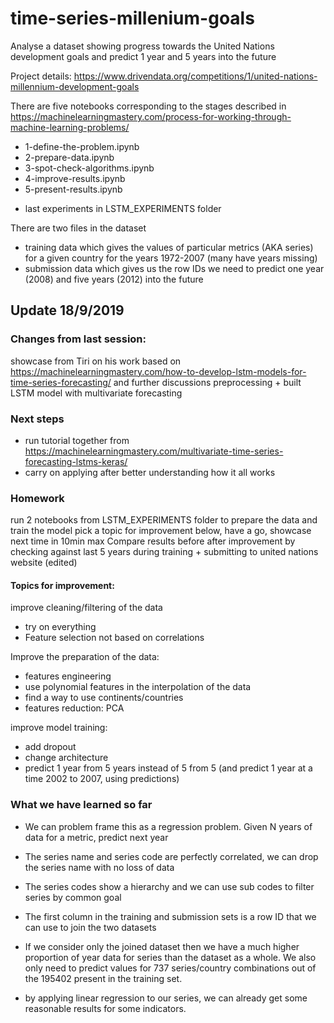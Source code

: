 # time-series-millenium-goals
Analyse a dataset showing progress towards the United Nations development goals and predict 1 year and 5 years into the future

Project details:
https://www.drivendata.org/competitions/1/united-nations-millennium-development-goals

There are five notebooks corresponding to the stages described in https://machinelearningmastery.com/process-for-working-through-machine-learning-problems/

* 1-define-the-problem.ipynb
* 2-prepare-data.ipynb 
* 3-spot-check-algorithms.ipynb
* 4-improve-results.ipynb
* 5-present-results.ipynb

+ last experiments in LSTM_EXPERIMENTS folder

There are two files in the dataset
* training data which gives the values of particular metrics (AKA series) for a given country for the years 1972-2007 (many have years missing)
* submission data which gives us the row IDs we need to predict one year (2008) and five years (2012) into the future

## Update 18/9/2019

### Changes from last session:
showcase from Tiri on his work based on https://machinelearningmastery.com/how-to-develop-lstm-models-for-time-series-forecasting/ and further discussions
preprocessing + built LSTM model with multivariate forecasting 

### Next steps

- run tutorial together from https://machinelearningmastery.com/multivariate-time-series-forecasting-lstms-keras/
- carry on applying after better understanding how it all works


### Homework

run 2 notebooks from LSTM_EXPERIMENTS folder to prepare the data and train the model
pick a topic for improvement below, have a go, showcase next time in 10min max
Compare results before after improvement by checking against last 5 years during training + submitting to united nations website (edited) 

#### Topics for improvement:
improve cleaning/filtering of the data
- try on everything
- Feature selection not based on correlations

Improve the preparation of the data:
- features engineering
- use polynomial features in the interpolation of the data
- find a way to use continents/countries
- features reduction: PCA

improve model training:
- add dropout
- change architecture
- predict 1 year from 5 years instead of 5 from 5 (and predict 1 year at a time 2002 to 2007, using predictions)



### What we have learned so far
* We can problem frame this as a regression problem. Given N years of data for a metric, predict next year

* The series name and series code are perfectly correlated, we can drop the series name with no loss of data
* The series codes show a hierarchy and we can use sub codes to filter series by common goal

* The first column in the training and submission sets is a row ID that we can use to join the two datasets
* If we consider only the joined dataset then we have a much higher proportion of year data for series than the dataset as a whole. We also only need to predict values for 737 series/country combinations out of the 195402 present in the training set.

* by applying linear regression to our series, we can already get some reasonable results for some indicators. 
